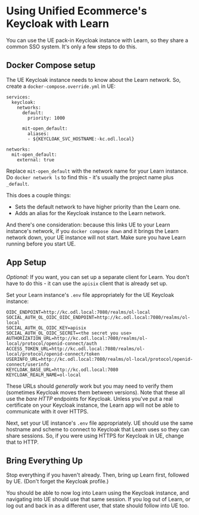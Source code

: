 # Using Unified Ecommerce's Keycloak with Learn

You can use the UE pack-in Keycloak instance with Learn, so they share a common SSO system. It's only a few steps to do this.

## Docker Compose setup

The UE Keycloak instance needs to know about the Learn network. So, create a `docker-compose.override.yml` in UE:

```
services:
  keycloak:
    networks:
      default:
        priority: 1000

      mit-open_default:
        aliases:
        - ${KEYCLOAK_SVC_HOSTNAME:-kc.odl.local}

networks:
  mit-open_default:
    external: true
```

Replace `mit-open_default` with the network name for your Learn instance. Do `docker network ls` to find this - it's usually the project name plus `_default`.

This does a couple things:
- Sets the default network to have higher priority than the Learn one.
- Adds an alias for the Keycloak instance to the Learn network.

And there's one consideration: because this links UE to your Learn instance's network, if you `docker compose down` and it brings the Learn network down, your UE instance will not start. Make sure you have Learn running before you start UE.

## App Setup

_Optional:_ If you want, you can set up a separate client for Learn. You don't have to do this - it can use the `apisix` client that is already set up.

Set your Learn instance's `.env` file appropriately for the UE Keycloak instance:

```
OIDC_ENDPOINT=http://kc.odl.local:7080/realms/ol-local
SOCIAL_AUTH_OL_OIDC_OIDC_ENDPOINT=http://kc.odl.local:7080/realms/ol-local
SOCIAL_AUTH_OL_OIDC_KEY=apisix
SOCIAL_AUTH_OL_OIDC_SECRET=<the secret you use>
AUTHORIZATION_URL=http://kc.odl.local:7080/realms/ol-local/protocol/openid-connect/auth
ACCESS_TOKEN_URL=http://kc.odl.local:7080/realms/ol-local/protocol/openid-connect/token
USERINFO_URL=http://kc.odl.local:7080/realms/ol-local/protocol/openid-connect/userinfo
KEYCLOAK_BASE_URL=http://kc.odl.local:7080
KEYCLOAK_REALM_NAME=ol-local
```

These URLs should _generally_ work but you may need to verify them (sometimes Keycloak moves them between versions). Note that these all use the _bare HTTP_ endpoints for Keycloak. Unless you've put a real certificate on your Keycloak instance, the Learn app will not be able to communicate with it over HTTPS.

Next, set your UE instance's `.env` file appropriately. UE should use the same hostname and scheme to connect to Keycloak that Learn uses so they can share sessions. So, if you were using HTTPS for Keycloak in UE, change that to HTTP.

## Bring Everything Up

Stop everything if you haven't already. Then, bring up Learn first, followed by UE. (Don't forget the Keycloak profile.)

You should be able to now log into Learn using the Keycloak instance, and navigating into UE should use that same session. If you log out of Learn, or log out and back in as a different user, that state should follow into UE too.

